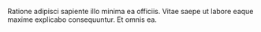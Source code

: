 Ratione adipisci sapiente illo minima ea officiis. Vitae saepe ut labore eaque maxime explicabo consequuntur. Et omnis ea.